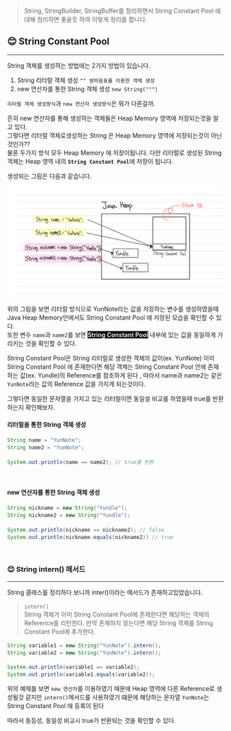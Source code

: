 >String, StringBuilder, StringBuffer를 정리하면서 String Constant Pool 에 대해 정리하면 좋을듯 하여 이렇게 정리를 합니다.


## 😊 String Constant Pool

---

String 객체를 생성하는 방법에는 2가지 방법이 있습니다.
1. String 리터럴 객체 생성 `"" 쌍따옴표를 이용한 객체 생성 `
2. new 연산자를 통한 String 객체 생성 `new String(""")`

`리터럴 객체 생성방식`과 `new 연산자 생성방식`은 뭐가 다른걸까.

흔히 new 연산자를 통해 생성하는 객체들은 Heap Memory 영역에 저장되는것을 알고 있다.<br>
그렇다면 리터럴 객체로생성하는 String 은 Heap Memory 영역에 저장되는것이 아닌것인가??<br>
물론 두가지 방식 모두 Heap Memory 에 저장이됩니다. 다만 리터럴로 생성된 String 객체는 
Heap 영역 내의 <strong>`String Constant Pool`</strong>에 저장이 됩니다.

생성되는 그림은 다음과 같습니다.

<img src="./string_constant_pool.jpg" alt="" width="640" />

위의 그림을 보면 리터럴 방식으로 YunNote라는 값을 저장하는 변수를 생성하였을때 
Java Heap Memory안에서도 String Constant Pool 에 저장된 모습을 확인할 수 있다. <br>
또한 변수 `name`과 `name2`를 보면 <mark style="background-color:#000000"><strong style="color:#E2E2E2;">String Constant Pool</strong></mark> 내부에 있는 값을 동일하게 가리키는 것을 확인할 수 있다.

String Constant Pool은 String 리터럴로 생성한 객체의 값이(ex. YunNote) 이미 String Constant Pool 에 존재한다면
해당 객체는 String Constant Pool 안에 존재하는 값(ex. Yundle)의 Reference를 참조하게 된다 ,
따라서 name과 name2는 같은 `YunNote`라는 값의 Reference 값을 가지게 되는것이다.

그렇다면 동일한 문자열을 가지고 있는 리터럴이면 동일설 비교를 하였을때 true를 반환하는지 확인해보자.

#### 리터럴을 통한 String 객체 생성

```java
String name = "YunNote";
String name2 = "YunNote";

System.out.println(name == name2); // true를 반환
```

<br>

#### new 연산자를 통한 String 객체 생성 

```java
String nickname = new String("Yundle");
String nickname2 = new String("Yundle");

System.out.println(nickname == nickname2); // false
System.out.println(nickname.equals(nickname2)) // true
```

<br>

### 😊 String intern() 메서드

---

String 클래스를 정리하다 보니까 inter()이라는 메서드가 존재하고있었습니다.

>`intern()`<br>
> String 객체가 이미 String Constant Pool에 존재한다면 해당하는 객체의 Reference를 리턴한다.
> 만약 존재하지 않는다면 해당 String 객체를 String Constant Pool에 추가한다.


```java
String variable1 = new String("YunNote").intern();
String variable2 = new String("YunNote").intern();

System.out.println(variable1 == variable2);
System.out.println(variable1.equals(variable2));
```
위의 예제를 보면 `new 연산자`를 이용하였기 때문에 Heap 영역에 다른 Reference로 생성될것 같지만 
`intern()`메서드를 사용하였기 떄문에 해당하는 문자열 `YunNote`는 String Constant Pool 에 등록이 된다

따라서 동등성, 동일성 비교시 true가 반환되는 것을 확인할 수 있다.